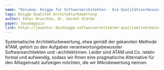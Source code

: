 ```yaml
---
name: "Kolumne: Knigge für Softwarearchitekten - Die Qualitätsverbesserer"
tags: Knigge Qualität Architekturbewertung
author: Peter Hruschka, Dr. Gernot Starke
paper: Javamagazin
link: https://jaxenter.de/knigge-softwarearchitekten-qualitaetsverbesserer-53107
---
```

Systematische Architekturbewertung, etwa gemäß der gekannten Methode ATAM, gehört zu den Aufgaben
verantwortungsbewusster Softwarearchitekten und -architektinnen. Leider sind ATAM und Co. relativ formal und aufwendig,
sodass wir Ihnen eine pragmatische Alternative für den Alltageinsatz aufzeigen möchten, die wir 
Mikrobewertung nennen.